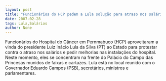 ```yaml
---
layout: post
title: "Funcionários do HCP pedem a Lula solução para atraso nos salários"
date: 2007-02-28
tags: Lula,Salários
author: None
---
```

Funcionários do Hospital do Câncer em Pernmabuco (HCP) aproveitaram a vinda do presidente Luiz Inácio Lula da Silva (PT) ao Estado para protestar contra o atraso nos salários e pedir melhorias nas instalações do hospital. 
Neste momento, eles se concentram na frente do Palácio do Campo das Princesas munidos de faixas e cartazes. Lula está no local reunido com o Governador Eduardo Campos (PSB), secretários, ministros e parlamentares.&nbsp;&nbsp;&nbsp;&nbsp; 